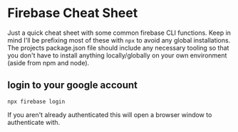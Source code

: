 # Firebase Cheat Sheet

Just a quick cheat sheet with some common firebase CLI functions. Keep in mind I'll be prefixing most of these with `npx` to avoid any global installations. The projects package.json file should include any necessary tooling so that you don't have to install anything locally/globally on your own environment (aside from npm and node).

## login to your google account

    npx firebase login
    
If you aren't already authenticated this will open a browser window to authenticate with. 
 
 